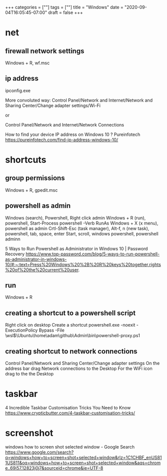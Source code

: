 +++
categories = [""]
tags = [""]
title = "Windows"
date = "2020-09-04T16:05:45-07:00"
draft = false
+++

# net

## firewall network settings

Windows + R, wf.msc

## ip address

ipconfig.exe

More convoluted way:
Control Panel/Network and Internet/Network and Sharing Center/Change adapter settings/Wi-Fi

or

Control Panel/Network and Internet/Network Connections

How to find your device IP address on Windows 10 ? Pureinfotech
https://pureinfotech.com/find-ip-address-windows-10/

# shortcuts

## group permissions

Windows + R, gpedit.msc

## powershell as admin

Windows (search), Powershell, Right click admin
Windows + R (run), powershell, Start-Process powershell -Verb RunAs
Windows + X (x menu), powershell as admin
Crtl-Shift-Esc (task manager), Alt-f, n (new task), powershell, tab, space, enter
Start, scroll, windows powershell, powershell adminn

5 Ways to Run Powershell as Administrator in Windows 10 | Password Recovery
https://www.top-password.com/blog/5-ways-to-run-powershell-as-administrator-in-windows-10/#:~:text=Press%20Windows%20%2B%20R%20keys%20together,rights%20of%20the%20current%20user.

## run

Windows + R

## creating a shortcut to a powershell script

Right click on desktop
Create a shortcut
powershell.exe -noexit -ExecutionPolicy Bypass -File \\wsl$\Ubuntu\home\adam\github\Admin\bin\powershell-proxy.ps1

## creating shortcut to network connections

Control Panel/Network and Sharing Center/Change adapter settings
On the address bar drag Network connections to the Desktop
For the WiFi icon drag to the the Desktop

# taskbar
4 Incredible Taskbar Customisation Tricks You Need to Know
https://www.crypticbutter.com/4-taskbar-customisation-tricks/

# screenshot
windows how to screen shot selected window - Google Search
https://www.google.com/search?q=windows+how+to+screen+shot+selected+window&rlz=1C1CHBF_enUS811US811&oq=windows+how+to+screen+shot+selected+window&aqs=chrome..69i57.12823j0j7&sourceid=chrome&ie=UTF-8

